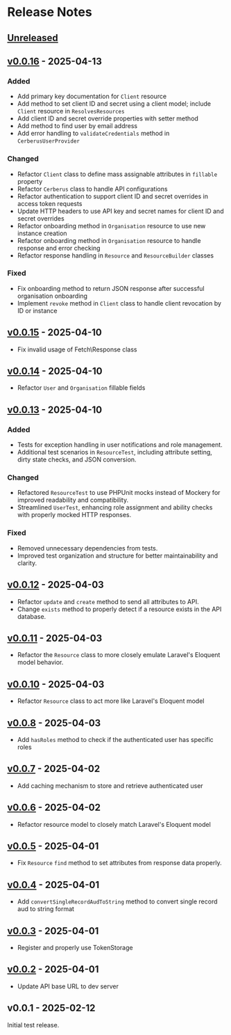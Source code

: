 # Release Notes

## [Unreleased](https://github.com/cerberus-iam/cerberus-iam-sdk/compare/v0.0.16...0.0.x)

## [v0.0.16](https://github.com/cerberus-iam/laravel-sdk/compare/v0.0.15...v0.0.16) - 2025-04-13

### Added

- Add primary key documentation for `Client` resource
- Add method to set client ID and secret using a client model; include `Client` resource in `ResolvesResources`
- Add client ID and secret override properties with setter method
- Add method to find user by email address
- Add error handling to `validateCredentials` method in `CerberusUserProvider`

### Changed

- Refactor `Client` class to define mass assignable attributes in `fillable` property
- Refactor `Cerberus` class to handle API configurations
- Refactor authentication to support client ID and secret overrides in access token requests
- Update HTTP headers to use API key and secret names for client ID and secret overrides
- Refactor onboarding method in `Organisation` resource to use new instance creation
- Refactor onboarding method in `Organisation` resource to handle response and error checking
- Refactor response handling in `Resource` and `ResourceBuilder` classes

### Fixed

- Fix onboarding method to return JSON response after successful organisation onboarding
- Implement `revoke` method in `Client` class to handle client revocation by ID or instance

## [v0.0.15](https://github.com/cerberus-iam/laravel-sdk/compare/v0.0.14...v0.0.15) - 2025-04-10

- Fix invalid usage of Fetch\Response class

## [v0.0.14](https://github.com/cerberus-iam/laravel-sdk/compare/v0.0.13...v0.0.14) - 2025-04-10

- Refactor `User` and `Organisation` fillable fields

## [v0.0.13](https://github.com/cerberus-iam/laravel-sdk/compare/v0.0.12...v0.0.13) - 2025-04-10

### Added

- Tests for exception handling in user notifications and role management.
- Additional test scenarios in `ResourceTest`, including attribute setting, dirty state checks, and JSON conversion.

### Changed

- Refactored `ResourceTest` to use PHPUnit mocks instead of Mockery for improved readability and compatibility.
- Streamlined `UserTest`, enhancing role assignment and ability checks with properly mocked HTTP responses.

### Fixed

- Removed unnecessary dependencies from tests.
- Improved test organization and structure for better maintainability and clarity.

## [v0.0.12](https://github.com/cerberus-iam/laravel-sdk/compare/v0.0.11...v0.0.12) - 2025-04-03

- Refactor `update` and `create` method to send all attributes to API.
- Change `exists` method to properly detect if a resource exists in the API database.

## [v0.0.11](https://github.com/cerberus-iam/laravel-sdk/compare/v0.0.10...v0.0.11) - 2025-04-03

- Refactor the `Resource` class to more closely emulate Laravel's Eloquent model behavior.

## [v0.0.10](https://github.com/cerberus-iam/laravel-sdk/compare/v0.0.9...v0.0.10) - 2025-04-03

- Refactor `Resource` class to act more like Laravel's Eloquent model

## [v0.0.8](https://github.com/cerberus-iam/laravel-sdk/compare/v0.0.7...v0.0.8) - 2025-04-03

- Add `hasRoles` method to check if the authenticated user has specific roles

## [v0.0.7](https://github.com/cerberus-iam/laravel-sdk/compare/v0.0.6...v0.0.7) - 2025-04-02

- Add caching mechanism to store and retrieve authenticated user

## [v0.0.6](https://github.com/cerberus-iam/laravel-sdk/compare/v0.0.5...v0.0.6) - 2025-04-02

- Refactor resource model to closely match Laravel's Eloquent model

## [v0.0.5](https://github.com/cerberus-iam/laravel-sdk/compare/v0.0.4...v0.0.5) - 2025-04-01

- Fix `Resource` `find` method to set attributes from response data properly.

## [v0.0.4](https://github.com/cerberus-iam/laravel-sdk/compare/v0.0.3...v0.0.4) - 2025-04-01

- Add `convertSingleRecordAudToString` method to convert single record aud to string format

## [v0.0.3](https://github.com/cerberus-iam/laravel-sdk/compare/v0.0.2...v0.0.3) - 2025-04-01

- Register and properly use TokenStorage

## [v0.0.2](https://github.com/cerberus-iam/laravel-sdk/compare/v0.0.1...v0.0.2) - 2025-04-01

- Update API base URL to dev server

## v0.0.1 - 2025-02-12

Initial test release.
